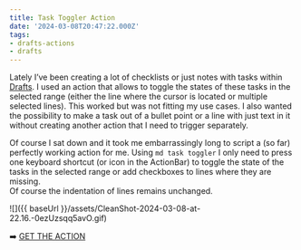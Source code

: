 ```yaml
---
title: Task Toggler Action
date: '2024-03-08T20:47:22.000Z'
tags:
- drafts-actions
- drafts
---
```

Lately I’ve been creating a lot of checklists or just notes with tasks within [Drafts](https://getdrafts.com). I used an action that allows to toggle the states of these tasks in the selected range (either the line where the cursor is located or multiple selected lines). This worked but was not fitting my use cases. I also wanted the possibility to make a task out of a bullet point or a line with just text in it without creating another action that I need to trigger separately.

Of course I sat down and it took me embarrassingly long to script a (so far) perfectly working action for me. Using `md task toggler` I only need to press one keyboard shortcut (or icon in the ActionBar) to toggle the state of the tasks in the selected range or add checkboxes to lines where they are missing.  
Of course the indentation of lines remains unchanged.

![]({{ baseUrl }}/assets/CleanShot-2024-03-08-at-22.16.-0ezUzsqq5avO.gif)

➡️ [GET THE ACTION](https://directory.getdrafts.com/a/2QU)